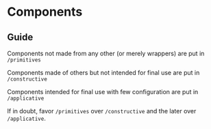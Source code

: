 # Components

## Guide

Components not made from any other (or merely wrappers) are put in `/primitives`

Components made of others but not intended for final use are put in `/constructive`

Components intended for final use with few configuration are put in `/applicative`

If in doubt, favor `/primitives` over `/constructive` and the later over `/applicative`.